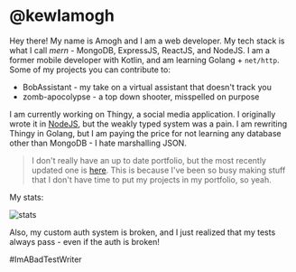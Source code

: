 # @kewlamogh
Hey there! My name is Amogh and I am a web developer. My tech stack is what I call *mern* - MongoDB, ExpressJS, ReactJS, and NodeJS. I am a former mobile developer with Kotlin, and am learning Golang + `net/http`. Some of my projects you can contribute to:
* BobAssistant - my take on a virtual assistant that doesn't track you
* zomb-apocolypse - a top down shooter, misspelled on purpose

I am currently working on Thingy, a social media application. I originally wrote it in [NodeJS](https://nodejs.dev), but the weakly typed system was a pain. I am rewriting Thingy in Golang, but I am paying the price for not learning any database other than MongoDB - I hate marshalling JSON.

> I don't really have an up to date portfolio, but the most recently updated one is [here](https://kewlamogh.github.io/portfolio). This is because I've been so busy making stuff that I don't have time to put my projects in my portfolio, so yeah. 

My stats:

![stats](https://github-readme-stats.vercel.app/api?username=kewlamogh&count_private=true&theme=dark&show_icons=true&include_all_commits=true&hide=issues)

Also, my custom auth system is broken, and I just realized that my tests always pass - even if the auth is broken! 

#ImABadTestWriter
